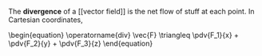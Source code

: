 The **divergence** of a [[vector field]] is the net flow of stuff at each point. In Cartesian coordinates,

\begin{equation}
\operatorname{div} \vec{F} \triangleq \pdv{F_1}{x} + \pdv{F_2}{y} + \pdv{F_3}{z}
\end{equation}
